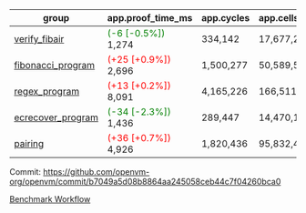 | group | app.proof_time_ms | app.cycles | app.cells_used | leaf.proof_time_ms | leaf.cycles | leaf.cells_used |
| -- | -- | -- | -- | -- | -- | -- |
| [verify_fibair](https://github.com/openvm-org/openvm/blob/benchmark-results/benchmarks-pr/1596/verify_fibair-b7049a5d08b8864aa245058ceb44c7f04260bca0.md) |<span style='color: green'>(-6 [-0.5%])</span> 1,274 |  334,142 |  17,677,298 |- | - | - |
| [fibonacci_program](https://github.com/openvm-org/openvm/blob/benchmark-results/benchmarks-pr/1596/fibonacci-b7049a5d08b8864aa245058ceb44c7f04260bca0.md) |<span style='color: red'>(+25 [+0.9%])</span> 2,696 |  1,500,277 |  50,589,503 |- | - | - |
| [regex_program](https://github.com/openvm-org/openvm/blob/benchmark-results/benchmarks-pr/1596/regex-b7049a5d08b8864aa245058ceb44c7f04260bca0.md) |<span style='color: red'>(+13 [+0.2%])</span> 8,091 |  4,165,226 |  166,511,152 |- | - | - |
| [ecrecover_program](https://github.com/openvm-org/openvm/blob/benchmark-results/benchmarks-pr/1596/ecrecover-b7049a5d08b8864aa245058ceb44c7f04260bca0.md) |<span style='color: green'>(-34 [-2.3%])</span> 1,436 |  289,447 |  14,470,186 |- | - | - |
| [pairing](https://github.com/openvm-org/openvm/blob/benchmark-results/benchmarks-pr/1596/pairing-b7049a5d08b8864aa245058ceb44c7f04260bca0.md) |<span style='color: red'>(+36 [+0.7%])</span> 4,926 |  1,820,436 |  95,832,407 |- | - | - |


Commit: https://github.com/openvm-org/openvm/commit/b7049a5d08b8864aa245058ceb44c7f04260bca0

[Benchmark Workflow](https://github.com/openvm-org/openvm/actions/runs/14674973451)
